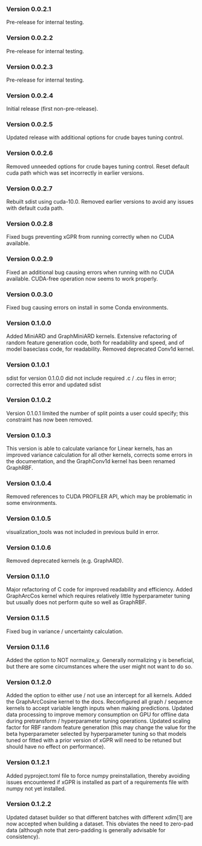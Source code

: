 ### Version 0.0.2.1

Pre-release for internal testing.

### Version 0.0.2.2

Pre-release for internal testing.

### Version 0.0.2.3

Pre-release for internal testing.

### Version 0.0.2.4

Initial release (first non-pre-release).

### Version 0.0.2.5

Updated release with additional options for
crude bayes tuning control.

### Version 0.0.2.6

Removed unneeded options for crude bayes tuning
control. Reset default cuda path which was set
incorrectly in earlier versions.

### Version 0.0.2.7

Rebuilt sdist using cuda-10.0. Removed earlier
versions to avoid any issues with default cuda path.

### Version 0.0.2.8

Fixed bugs preventing xGPR from running correctly
when no CUDA available.

### Version 0.0.2.9

Fixed an additional bug causing errors when running
with no CUDA available. CUDA-free operation now seems
to work properly.

### Version 0.0.3.0

Fixed bug causing errors on install in some Conda environments.

### Version 0.1.0.0

Added MiniARD and GraphMiniARD kernels. Extensive
refactoring of random feature generation code,
both for readability and speed, and of model
baseclass code, for readability. Removed deprecated
Conv1d kernel.

### Version 0.1.0.1

sdist for version 0.1.0.0 did not include required
.c / .cu files in error; corrected this error and
updated sdist

### Version 0.1.0.2

Version 0.1.0.1 limited the number of split points a
user could specify; this constraint has now been removed.

### Version 0.1.0.3

This version is able to calculate variance for Linear kernels,
has an improved variance calculation for all other kernels,
corrects some errors in the documentation, and the GraphConv1d
kernel has been renamed GraphRBF.

### Version 0.1.0.4

Removed references to CUDA PROFILER API, which may be problematic
in some environments.

### Version 0.1.0.5

visualization_tools was not included in previous build in error.

### Version 0.1.0.6

Removed deprecated kernels (e.g. GraphARD).

### Version 0.1.1.0

Major refactoring of C code for improved readability and efficiency.
Added GraphArcCos kernel which requires relatively little
hyperparameter tuning but usually does not perform quite so
well as GraphRBF.

### Version 0.1.1.5

Fixed bug in variance / uncertainty calculation.

### Version 0.1.1.6

Added the option to NOT normalize_y. Generally normalizing
y is beneficial, but there are some circumstances where
the user might not want to do so.

### Version 0.1.2.0

Added the option to either use / not use an intercept for
all kernels. Added the GraphArcCosine kernel to the docs.
Reconfigured all graph / sequence kernels to accept variable
length inputs when making predictions.
Updated data processing to improve memory consumption on
GPU for offline data during pretransform / hyperparameter
tuning operations. Updated scaling factor for RBF random
feature generation (this may change the value for the
beta hyperparameter selected by hyperparameter tuning
so that models tuned or fitted with a prior version of xGPR will
need to be retuned but should have no effect on performance).

### Version 0.1.2.1

Added pyproject.toml file to force numpy preinstallation, thereby
avoiding issues encountered if xGPR is installed as part of a
requirements file with numpy not yet installed.

### Version 0.1.2.2

Updated dataset builder so that different batches with different
xdim[1] are now accepted when building a dataset. This obviates
the need to zero-pad data (although note that zero-padding is
generally advisable for consistency).
